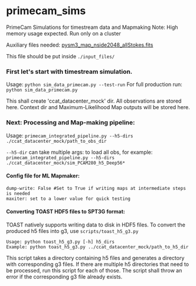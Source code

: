 # primecam_sims
PrimeCam Simulations for timestream data and Mapmaking
Note: High memory usage expected. Run only on a cluster

Auxiliary files needed: 
[pysm3_map_nside2048_allStokes.fits](https://www.dropbox.com/scl/fi/gm4xuhguht5dx848d9e69/pysm3_map_nside2048_allStokes.fits?rlkey=0qga1dkj6442vxrnvku3pcrlx&dl=0)

This file should be put inside `./input_files/`

### First let's start with timestream simulation.

Usage: `python sim_data_primecam.py --test-run`
For full production run: `python sim_data_primecam.py`

This shall create 'ccat_datacenter_mock' dir. All observations are stored here. 
Context dir and Maximum-Likelihood Map outputs will be stored here.

### Next: Processing and Map-making pipeline:

Usage: 
`primecam_integrated_pipeline.py --h5-dirs ./ccat_datacenter_mock/path_to_obs_dir`

`--h5-dir` can take multiple args: to load all obs, for example:
`primecam_integrated_pipeline.py --h5-dirs ./ccat_datacenter_mock/sim_PCAM280_h5_Deep56*`

#### Config file for ML Mapmaker:
```
dump-write: False #Set to True if writing maps at intermediate steps is needed
maxiter: set to a lower value for quick testing
```

#### Converting TOAST HDF5 files to SPT3G format:

TOAST natively supports writing data to disk in HDF5 files.
To convert the produced h5 files into g3, use `scripts/toast_h5_g3.py`

```
Usage: python toast_h5_g3.py [-h] h5_dirs
Example: python toast_h5_g3.py ../ccat_datacenter_mock/path_to_h5_dir
```

This script takes a directory containing h5 files and generates a directory with
corresponding g3 files. If there are multiple h5 directories that need to be processed,
run this script for each of those. The script shall throw an error if the corresponding 
g3 file already exists.

